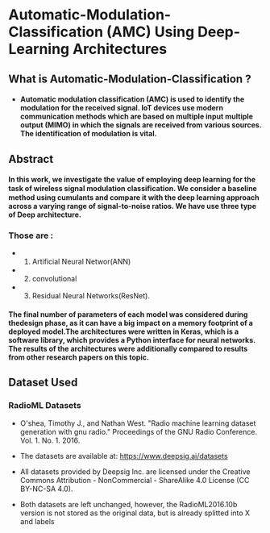 # Automatic-Modulation-Classification (AMC)  Using Deep-Learning Architectures

## What is Automatic-Modulation-Classification ?
 - #### Automatic modulation classification (AMC) is used to identify the modulation for the received signal. IoT devices use modern communication methods which are based on multiple input multiple output (MIMO) in which the signals are received from various sources. The identification of modulation is vital. 

## Abstract
#### In this work, we investigate the value of employing deep learning for the task of wireless signal modulation classiﬁcation. We consider a baseline method using cumulants and compare it with the deep learning approach across a varying range of signal-to-noise ratios. We have use  three type of Deep  architecture.
### Those are :
- 1. Artificial Neural Networ(ANN)
- 2. convolutional
- 3. Residual Neural Networks(ResNet).
####  The final number of parameters of each model was considered during thedesign phase, as it can have a big impact on a memory footprint of a deployed model.The architectures were written in Keras, which is a software library, which provides a Python interface for neural networks. The results of the architectures were additionally compared to results from other research papers on this topic.


## Dataset Used
### RadioML Datasets
- O'shea, Timothy J., and Nathan West. "Radio machine learning dataset generation with gnu radio." Proceedings of the GNU Radio Conference. Vol. 1. No. 1. 2016.

- The datasets are available at: https://www.deepsig.ai/datasets

- All datasets provided by Deepsig Inc. are licensed under the Creative Commons Attribution - NonCommercial - ShareAlike 4.0 License (CC BY-NC-SA 4.0).

- Both datasets are left unchanged, however, the RadioML2016.10b version is not stored as the original data, but is already splitted into X and labels
